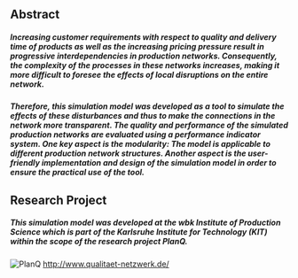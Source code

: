 ## Abstract
##### Increasing customer requirements with respect to quality and delivery time of products as well as the increasing pricing pressure result in progressive interdependencies in production networks. Consequently, the complexity of the processes in these networks increases, making it more difficult to foresee the effects of local disruptions on the entire network. 
##### Therefore, this simulation model was developed as a tool to simulate the effects of these disturbances and thus to make the connections in the network more transparent. The quality and performance of the simulated production networks are evaluated using a performance indicator system. One key aspect is the modularity: The model is applicable to different production network structures. Another aspect is the user-friendly implementation and design of the simulation model in order to ensure the practical use of the tool. 
## Research Project
##### This simulation model was developed at the wbk Institute of Production Science which is part of the Karlsruhe Institute for Technology (KIT) within the scope of the research project PlanQ.
![PlanQ](https://user-images.githubusercontent.com/50625291/57704529-63845400-7662-11e9-8ab7-d84d3476b699.png)
http://www.qualitaet-netzwerk.de/
